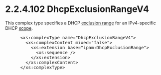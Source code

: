 <html dir="LTR" xmlns:mshelp="http://msdn.microsoft.com/mshelp" xmlns:ddue="http://ddue.schemas.microsoft.com/authoring/2003/5" xmlns:xlink="http://www.w3.org/1999/xlink" xmlns:tool="http://www.microsoft.com/tooltip">
 <body>
 <div id="header">
 <h1 class="heading">2.2.4.102 DhcpExclusionRangeV4</h1>
 </div>
 <div id="mainSection">
 <div id="mainBody">
 <div id="allHistory" class="saveHistory"></div>
 <div id="sectionSection0" class="section" name="collapseableSection">
 

<p>This complex type specifies a DHCP <a href="21b4a631-8f28-420f-822f-c5f879d5046e.md#gt_64d30865-9640-4009-a80a-861966749767">exclusion range</a> for an
IPv4-specific DHCP <a href="21b4a631-8f28-420f-822f-c5f879d5046e.md#gt_128cd76b-eecb-41e6-96f7-f73c2bf9235a">scope</a>.</p>

<dl>
<dd>
<div><pre> &lt;xs:complexType name=&quot;DhcpExclusionRangeV4&quot;&gt;
   &lt;xs:complexContent mixed=&quot;false&quot;&gt;
     &lt;xs:extension base=&quot;ipam:DhcpExclusionRange&quot;&gt;
       &lt;xs:sequence /&gt;
     &lt;/xs:extension&gt;
   &lt;/xs:complexContent&gt;
 &lt;/xs:complexType&gt;
</pre></div>
</dd></dl>


 </div>
 </div>
 </div>
 </body>
</html>